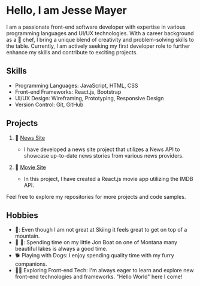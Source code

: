# Hello, I am Jesse Mayer

I am a passionate front-end software developer with expertise in various programming languages and UI/UX technologies. With a career background as a 🍳 chef, I bring a unique blend of creativity and problem-solving skills to the table. Currently, I am actively seeking my first developer role to further enhance my skills and contribute to exciting projects.

## Skills
- Programming Languages: JavaScript, HTML, CSS
- Front-end Frameworks: React.js, Bootstrap
- UI/UX Design: Wireframing, Prototyping, Responsive Design
- Version Control: Git, GitHub

## Projects

1. 📰 [News Site](https://github.com/jessemayer/News_Site)
   - I have developed a news site project that utilizes a News API to showcase up-to-date news stories from various news providers.

2. 🎥 [Movie Site](link-to-project)
   - In this project, I have created a React.js movie app utilizing the IMDB API.

Feel free to explore my repositories for more projects and code samples.

## Hobbies

<ul>
<li>🎿: Even though I am not great at Skiing it feels great to get on top of a mountain.</li>
<li>🚤 🎣: Spending time on my little Jon Boat on one of Montana many beautiful lakes is always a good time.</li>
<li>🐕 Playing with Dogs: I enjoy spending quality time with my furry companions.</li>
<li>👨‍💻 Exploring Front-end Tech: I'm always eager to learn and explore new front-end technologies and frameworks. "Hello World" here I come!</li>
</ul>
